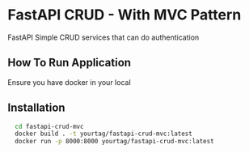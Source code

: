 
# FastAPI CRUD - With MVC Pattern

FastAPI Simple CRUD services that can do authentication




## How To Run Application

Ensure you have docker in your local



## Installation

```bash
  cd fastapi-crud-mvc
  docker build . -t yourtag/fastapi-crud-mvc:latest
  docker run -p 8000:8000 yourtag/fastapi-crud-mvc:latest 
```
    